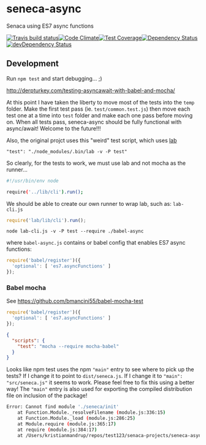 seneca-async
============

Senaca using ES7 async functions

[![Travis build status](http://img.shields.io/travis/kristianmandrup/seneca-async.svg?style=flat)](https://travis-ci.org/kristianmandrup/seneca-async)[![Code Climate](https://codeclimate.com/github/kristianmandrup/seneca-async/badges/gpa.svg)](https://codeclimate.com/github/kristianmandrup/seneca-async)[![Test Coverage](https://codeclimate.com/github/kristianmandrup/seneca-async/badges/coverage.svg)](https://codeclimate.com/github/kristianmandrup/seneca-async)[![Dependency Status](https://david-dm.org/kristianmandrup/seneca-async.svg)](https://david-dm.org/kristianmandrup/seneca-async)[![devDependency Status](https://david-dm.org/kristianmandrup/seneca-async/dev-status.svg)](https://david-dm.org/kristianmandrup/seneca-async#info=devDependencies)

Development
-----------

Run `npm test` and start debugging... ;)

http://derpturkey.com/testing-asyncawait-with-babel-and-mocha/

At this point I have taken the liberty to move most of the tests into the `temp` folder. Make the first test pass (ie. `test/common.test.js`) then move each test one at a time into `test` folder and make each one pass before moving on. When all tests pass, seneca-async should be fully functional with async/await! Welcome to the future!!!

Also, the original projct uses this "weird" test script, which uses [lab](https://www.npmjs.com/package/lab)

`"test": "./node_modules/.bin/lab -v -P test"`

So clearly, for the tests to work, we must use lab and not mocha as the runner...

```sh
#!/usr/bin/env node

require('../lib/cli').run();
```

We should be able to create our own runner to wrap lab, such as: `lab-cli.js`

```js
require('lab/lib/cli').run();
```

`node lab-cli.js -v -P test --require ./babel-async`

where `babel-async.js` contains or babel config that enables ES7 async functions:

```js
require('babel/register')({
  'optional': [ 'es7.asyncFunctions' ]
});
```

### Babel mocha

See https://github.com/bmancini55/babel-mocha-test

```js
require('babel/register')({  
  'optional': [ 'es7.asyncFunctions' ]
});
```

```json
{
  "scripts": {
    "test": "mocha --require mocha-babel"
  }
}
```

Looks like npm test uses the npm `"main"` entry to see where to pick up the tests? If I change it to point to `dist/seneca.js`. If I change it to `"main": "src/seneca.js"` it seems to work. Please feel free to fix this using a better way! The `"main"` entry is also used for exporting the compiled distribution file on inclusion of the package!

```sh
Error: Cannot find module './seneca/init'
    at Function.Module._resolveFilename (module.js:336:15)
    at Function.Module._load (module.js:286:25)
    at Module.require (module.js:365:17)
    at require (module.js:384:17)
    at /Users/kristianmandrup/repos/test123/senaca-projects/seneca-async/dist/seneca.js:18:13
```
